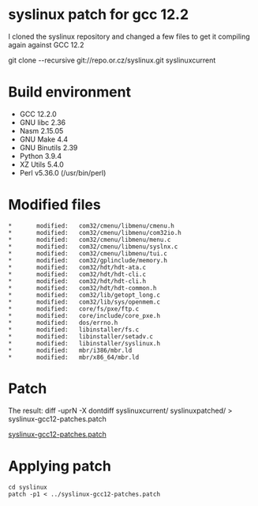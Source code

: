 # syslinux patch for gcc 12.2

I cloned the syslinux repository and changed a few files to get it compiling again against GCC 12.2

git clone --recursive git://repo.or.cz/syslinux.git syslinuxcurrent

# Build environment

- GCC 12.2.0
- GNU libc 2.36
- Nasm 2.15.05
- GNU Make 4.4
- GNU Binutils 2.39
- Python 3.9.4
- XZ Utils 5.4.0
- Perl v5.36.0 (/usr/bin/perl)

# Modified files

```
*       modified:   com32/cmenu/libmenu/cmenu.h
*       modified:   com32/cmenu/libmenu/com32io.h
*       modified:   com32/cmenu/libmenu/menu.c
*       modified:   com32/cmenu/libmenu/syslnx.c
*       modified:   com32/cmenu/libmenu/tui.c
*       modified:   com32/gplinclude/memory.h
*       modified:   com32/hdt/hdt-ata.c
*       modified:   com32/hdt/hdt-cli.c
*       modified:   com32/hdt/hdt-cli.h
*       modified:   com32/hdt/hdt-common.h
*       modified:   com32/lib/getopt_long.c
*       modified:   com32/lib/sys/openmem.c
*       modified:   core/fs/pxe/ftp.c
*       modified:   core/include/core_pxe.h
*       modified:   dos/errno.h
*       modified:   libinstaller/fs.c
*       modified:   libinstaller/setadv.c
*       modified:   libinstaller/syslinux.h
*       modified:   mbr/i386/mbr.ld
*       modified:   mbr/x86_64/mbr.ld
```

# Patch

The result: diff -uprN -X dontdiff syslinuxcurrent/ syslinuxpatched/ > syslinux-gcc12-patches.patch

[syslinux-gcc12-patches.patch](syslinux-gcc12-patches.patch)

# Applying patch

```
cd syslinux
patch -p1 < ../syslinux-gcc12-patches.patch
```
